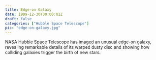 ```yaml
---
title: Edge-on Galaxy
date: 1999-12-30T00:00:01Z
draft: false
categories: ["Hubble Space Telescope"]
pic: "edge-on-galaxy.jpg"
---
```

NASA Hubble Space Telescope has imaged an unusual edge-on galaxy, revealing remarkable details of its warped dusty disc and showing how colliding galaxies trigger the birth of new stars. 
